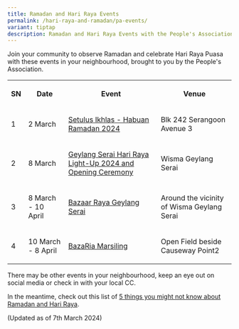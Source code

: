 ```yaml
---
title: Ramadan and Hari Raya Events
permalink: /hari-raya-and-ramadan/pa-events/
variant: tiptap
description: Ramadan and Hari Raya Events with the People's Association in 2024
---
```

<p>Join your community to observe Ramadan and celebrate Hari Raya Puasa with
these events in your neighbourhood, brought to you by the People's Association.</p>
<p></p>
<table>
<tbody>
<tr>
<th rowspan="1" colspan="1">
<p>SN</p>
</th>
<th rowspan="1" colspan="1">
<p>Date</p>
</th>
<th rowspan="1" colspan="1">
<p>Event</p>
</th>
<th rowspan="1" colspan="1">
<p>Venue</p>
</th>
</tr>
<tr>
<td rowspan="1" colspan="1">
<p>1</p>
</td>
<td rowspan="1" colspan="1">
<p>2 March</p>
</td>
<td rowspan="1" colspan="1">
<p><a href="https://www.facebook.com/melayu.braddellheights/posts/pfbid02zvQHYUX6FRNAQWKjKThWLLRyJFdqTNpa2dafTMwJKiTyD7EZNqrAh7DCVoKonSaVl" rel="noopener noreferrer nofollow" target="_blank">Setulus Ikhlas - Habuan Ramadan 2024</a>
</p>
</td>
<td rowspan="1" colspan="1">
<p>Blk 242 Serangoon Avenue 3</p>
</td>
</tr>
<tr>
<td rowspan="1" colspan="1">
<p>2</p>
</td>
<td rowspan="1" colspan="1">
<p>8 March</p>
</td>
<td rowspan="1" colspan="1">
<p><a href="https://www.facebook.com/WismaGeylangSerai/posts/pfbid0CUdFtDr6qWAWY9aVeKVgZEm3Gbih9Ajd9d1ppVtpuidhioZfsTWsBjcYpxPGJLXbl" rel="noopener noreferrer nofollow" target="_blank">Geylang Serai Hari Raya Light-Up 2024 and Opening Ceremony</a>
</p>
</td>
<td rowspan="1" colspan="1">
<p>Wisma Geylang Serai</p>
</td>
</tr>
<tr>
<td rowspan="1" colspan="1">
<p>3</p>
</td>
<td rowspan="1" colspan="1">
<p>8 March - 10 April</p>
</td>
<td rowspan="1" colspan="1">
<p><a href="https://www.facebook.com/WismaGeylangSerai/posts/pfbid02zzmerai5P8KF8tzCN163rkVvmDMCvNNnA1yFf4WTMsGYosExFujHQEZxCQy1rZLXl" rel="noopener noreferrer nofollow" target="_blank">Bazaar Raya Geylang Serai</a>
</p>
</td>
<td rowspan="1" colspan="1">
<p>Around the vicinity of Wisma Geylang Serai</p>
</td>
</tr>
<tr>
<td rowspan="1" colspan="1">
<p>4</p>
</td>
<td rowspan="1" colspan="1">
<p>10 March - 8 April</p>
</td>
<td rowspan="1" colspan="1">
<p><a href="https://www.facebook.com/MarsilingHome/posts/pfbid02JHeVkS4SMPNBZM6doJrC8oPaLfBethuTTWGvu3NbRndZtu4VjyW9h3NK9jaNump1l" rel="noopener noreferrer nofollow" target="_blank">BazaRia Marsiling</a>
</p>
</td>
<td rowspan="1" colspan="1">
<p>Open Field beside Causeway Point2</p>
</td>
</tr>
</tbody>
</table>
<p>There may be other events in your neighbourhood, keep an eye out on social
media or check in with your local CC.</p>
<p>In the meantime, check out this list of <a href="https://www.pa.gov.sg/hari-raya-and-ramadan/hari-raya-fun-facts/" rel="noopener noreferrer nofollow" target="_blank">5 things you might not know about Ramadan and Hari Raya</a>.</p>
<p>(Updated as of 7th March 2024)</p>
